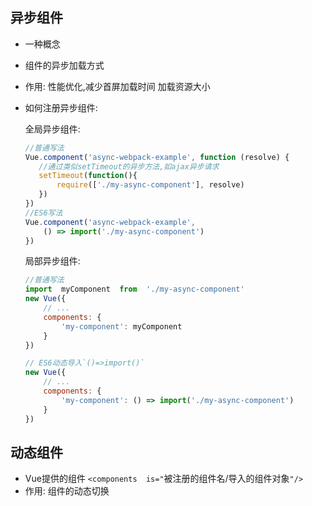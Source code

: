 ## 异步组件

- 一种概念

- 组件的异步加载方式

- 作用: 性能优化,减少首屏加载时间 加载资源大小

- 如何注册异步组件:

  全局异步组件:

  ```javascript
  //普通写法
  Vue.component('async-webpack-example', function (resolve) {
     //通过类似setTimeout的异步方法,如ajax异步请求
     setTimeout(function(){
         require(['./my-async-component'], resolve)
     })
  })
  //ES6写法
  Vue.component('async-webpack-example', 
      () => import('./my-async-component')
  })
  ```

  

  局部异步组件:

  

  ```javascript
  //普通写法
  import  myComponent  from  './my-async-component'
  new Vue({
      // ...
      components: {
          'my-component': myComponent
      }
  })
  
  // ES6动态导入`()=>import()`
  new Vue({
      // ...
      components: {
          'my-component': () => import('./my-async-component')
      }
  })
  ```

  

## 动态组件

- Vue提供的组件 `<components  is="`被注册的组件名/导入的组件对象`"/>`
- 作用:  组件的动态切换

